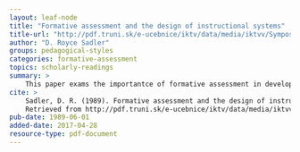 ```yaml
---
layout: leaf-node
title: "Formative assessment and the design of instructional systems"
title-url: "http://pdf.truni.sk/e-ucebnice/iktv/data/media/iktvv/Symposium_LTML_Royce%20Sadler_BFormative_Assessment_and_the_design_of_instructional_systems.pdf"
author: "D. Royce Sadler"
groups: pedagogical-styles
categories: formative-assessment
topics: scholarly-readings
summary: >
    This paper exams the importantce of formative assessment in developing learner expertise.
cite: >
    Sadler, D. R. (1989). Formative assessment and the design of instructional systems. Instructional science, 18(2), 119-144.
    Retrieved from http://pdf.truni.sk/e-ucebnice/iktv/data/media/iktvv/Symposium_LTML_Royce%20Sadler_BFormative_Assessment_and_the_design_of_instructional_systems.pdf
pub-date: 1989-06-01
added-date: 2017-04-28
resource-type: pdf-document
---
```

